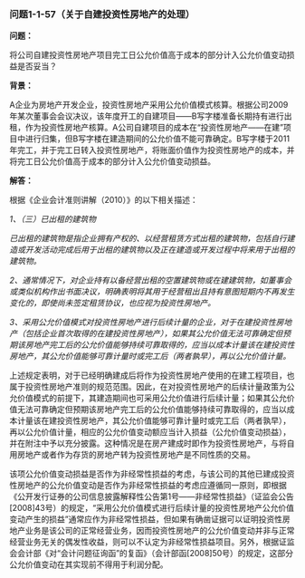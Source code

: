 ### 问题1-1-57（关于自建投资性房地产的处理）

**问题：**

将公司自建投资性房地产项目完工日公允价值高于成本的部分计入公允价值变动损益是否妥当？

**背景：**

A企业为房地产开发企业，投资性房地产采用公允价值模式核算。根据公司2009年某次董事会会议决议，该年度开工的自建项目——B写字楼准备长期持有进行出租，作为投资性房地产核算。A公司自建项目的成本在“投资性房地产——在建”项目中进行归集，但B写字楼在建造期间的公允价值不能可靠确定。B写字楼于2011年完工，并于完工日转入投资性房地产，将账面价值作为投资性房地产的成本，并将完工日公允价值高于成本的部分计入公允价值变动损益。

**解答：**

根据《企业会计准则讲解（2010）》的以下相关描述：

*1、（三）已出租的建筑物*

*已出租的建筑物是指企业拥有产权的、以经营租赁方式出租的建筑物，包括自行建造或开发活动完成后用于出租的建筑物以及正在建造或开发过程中将来用于出租的建筑物。*

*2、通常情况下，对企业持有以备经营出租的空置建筑物或在建建筑物，如董事会或类似机构作出书面决议，明确表明将其用于经营租出且持有意图短期内不再发生变化的，即使尚未签定租赁协议，也应视为投资性房地产。*

*3、采用公允价值模式对投资性房地产进行后续计量的企业，对于在建投资性房地产（包括企业首次取得的在建投资性房地产），如果其公允价值无法可靠确定但预期该房地产完工后的公允价值能够持续可靠取得的，应当以成本计量该在建投资性房地产，其公允价值能够可靠计量时或完工后（两者孰早），再以公允价值计量。*

上述规定表明，对于已经明确建成后将作为投资性房地产使用的在建工程项目，也属于投资性房地产准则的规范范围。因此，在对投资性房地产的后续计量政策为公允价值模式的前提下，其建造期间也可采用公允价值进行后续计量；如果其公允价值无法可靠确定但预期该房地产完工后的公允价值能够持续可靠取得的，应当以成本计量该在建投资性房地产，其公允价值能够可靠计量时或完工后（两者孰早），再以公允价值计量，相应的公允价值变动额应当计入损益（公允价值变动损益），并在附注中予以充分披露。这种情况是在房产建成时即作为投资性房地产，与将自用房地产或者作为存货的房地产转为投资性房地产是不同性质的交易。

该项公允价值变动损益是否作为非经常性损益的考虑，与该公司的其他已建成投资性房地产的公允价值变动是否作为非经常性损益的考虑应遵循同一原则，即根据《公开发行证券的公司信息披露解释性公告第1号——非经常性损益》（证监会公告[2008]43号）的规定，“采用公允价值模式进行后续计量的投资性房地产公允价值变动产生的损益”通常应作为非经常性损益，但如果有确凿证据可以证明投资性房地产业务是该公司的正常经营业务，因而投资性房地产的公允价值变动并非与正常经营业务无关的偶发性收益，则可以不认定为非经常性损益项目。另外，根据证监会会计部《对“会计问题征询函”的复函》（会计部函[2008]50号）的规定，这部分公允价值变动在其实现前不得用于利润分配。